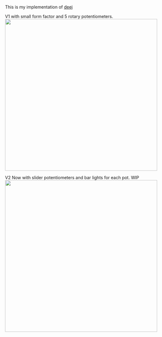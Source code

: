 This is my implementation of [deej](https://github.com/omriharel/deej)

V1 with small form factor and 5 rotary potentiometers.
<br><img src="https://github.com/user-attachments/assets/c1a722a5-ee94-42b7-bd7f-31597ab3ba69" width="500"/><br>

V2 Now with slider potentiometers and bar lights for each pot. WIP
<br><img src="https://github.com/user-attachments/assets/41477bd7-50b3-4ce2-b4db-77a0a893520f" width="500"/><br>
